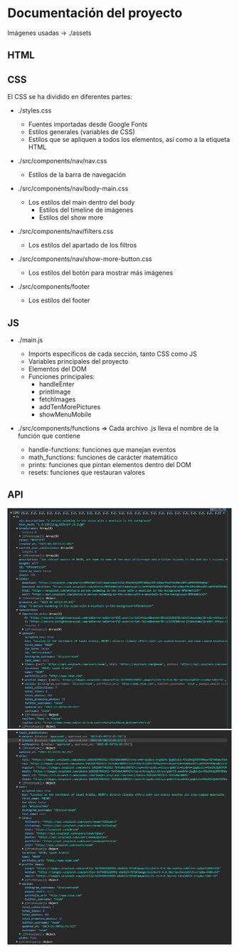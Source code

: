# Documentación del proyecto

Imágenes usadas -> ./assets

## HTML

## CSS

El CSS se ha dividido en diferentes partes:

- ./styles.css

  - Fuentes importadas desde Google Fonts
  - Estilos generales (variables de CSS)
  - Estilos que se apliquen a todos los elementos, así como a la etiqueta HTML

- ./src/components/nav/nav.css

  - Estilos de la barra de navegación

- ./src/components/nav/body-main.css
  - Los estilos del main dentro del body
    - Estilos del timeline de imágenes
    - Estilos del show more

- ./src/components/nav/filters.css
  - Los estilos del apartado de los filtros

- ./src/components/nav/show-more-button.css
  - Los estilos del botón para mostrar más imágenes

- ./src/components/footer
  - Los estilos del footer

## JS

- ./main.js
  - Imports específicos de cada sección, tanto CSS como JS
  - Variables principales del proyecto
  - Elementos del DOM
  - Funciones principales:
    - handleEnter
    - printImage
    - fetchImages
    - addTenMorePictures
    - showMenuMobile

- ./src/components/functions => Cada archivo .js lleva el nombre de la función que contiene
  - handle-functions: funciones que manejan eventos
  - math_functions: funciones de carácter matemático
  - prints: funciones que pintan elementos dentro del DOM
  - resets: funciones que restauran valores

## API

![Alt text](src/assets/img/image.png)
![Alt text](src/assets/img/image2.png)
